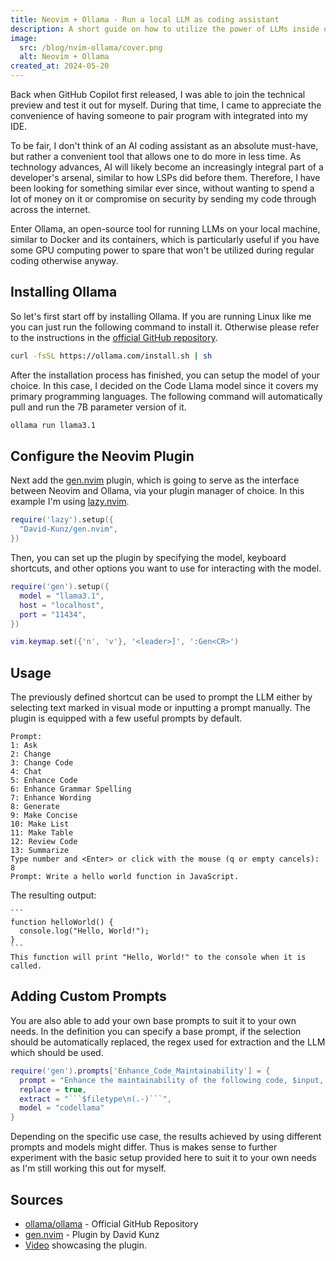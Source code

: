 ```yaml
---
title: Neovim + Ollama - Run a local LLM as coding assistant
description: A short guide on how to utilize the power of LLMs inside of Neovim via Ollama.
image:
  src: /blog/nvim-ollama/cover.png
  alt: Neovim + Ollama
created_at: 2024-05-20
---
```


Back when GitHub Copilot first released, I was able to join the technical preview and test it out for myself. During that time, I came to appreciate the convenience of having someone to pair program with integrated into my IDE.

To be fair, I don't think of an AI coding assistant as an absolute must-have, but rather a convenient tool that allows one to do more in less time. As technology advances, AI will likely become an increasingly integral part of a developer's arsenal, similar to how LSPs did before them. Therefore, I have been looking for something similar ever since, without wanting to spend a lot of money on it or compromise on security by sending my code through across the internet.

Enter Ollama, an open-source tool for running LLMs on your local machine, similar to Docker and its containers, which is particularly useful if you have some GPU computing power to spare that won't be utilized during regular coding otherwise anyway.

## Installing Ollama

So let's first start off by installing Ollama. If you are running Linux like me you can just run the following command to install it. Otherwise please refer to the instructions in the [official GitHub repository](https://github.com/ollama/ollama).

```bash
curl -fsSL https://ollama.com/install.sh | sh
```

After the installation process has finished, you can setup the model of your choice. In this case, I decided on the Code Llama model since it covers my primary programming languages. The following command will automatically pull and run the 7B parameter version of it.

```bash
ollama run llama3.1
```

## Configure the Neovim Plugin

Next add the [gen.nvim](https://github.com/David-Kunz/gen.nvim) plugin, which is going to serve as the interface between Neovim and Ollama, via your plugin manager of choice. In this example I'm using [lazy.nvim](https://github.com/folke/lazy.nvim).

```lua
require('lazy').setup({
  "David-Kunz/gen.nvim",
})
```

Then, you can set up the plugin by specifying the model, keyboard shortcuts, and other options you want to use for interacting with the model.

```lua
require('gen').setup({
  model = "llama3.1",
  host = "localhost",
  port = "11434",
})

vim.keymap.set({'n', 'v'}, '<leader>]', ':Gen<CR>')
```

## Usage

The previously defined shortcut can be used to prompt the LLM either by selecting text marked in visual mode or inputting a prompt manually. The plugin is equipped with a few useful prompts by default.

```
Prompt:
1: Ask
2: Change
3: Change Code
4: Chat
5: Enhance Code
6: Enhance Grammar Spelling
7: Enhance Wording
8: Generate
9: Make Concise
10: Make List
11: Make Table
12: Review Code
13: Summarize
Type number and <Enter> or click with the mouse (q or empty cancels): 8
Prompt: Write a hello world function in JavaScript.
```

The resulting output:

````
```
function helloWorld() {
  console.log("Hello, World!");
}
```
This function will print "Hello, World!" to the console when it is called.
````

## Adding Custom Prompts

You are also able to add your own base prompts to suit it to your own needs. In the definition you can specify a base prompt, if the selection should be automatically replaced, the regex used for extraction and the LLM which should be used.

```lua
require('gen').prompts['Enhance_Code_Maintainability'] = {
  prompt = "Enhance the maintainability of the following code, $input, only output the result in the format ```$filetype\n...\n```:\n```$filetype\n$text\n```",
  replace = true,
  extract = "```$filetype\n(.-)```",
  model = "codellama"
}
```

Depending on the specific use case, the results achieved by using different prompts and models might differ. Thus is makes sense to further experiment with the basic setup provided here to suit it to your own needs as I'm still working this out for myself.

## Sources

* [ollama/ollama](https://github.com/ollama/ollama) - Official GitHub Repository
* [gen.nvim](https://github.com/David-Kunz/gen.nvim) - Plugin by David Kunz
* [Video](https://www.youtube.com/watch?v=FIZt7MinpMY) showcasing the plugin.
